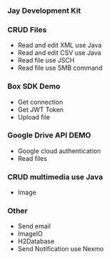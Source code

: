 ### Jay Development Kit


### CRUD Files
* Read and edit XML use Java
* Read and edit CSV use Java
* Read file use JSCH
* Read file use SMB command

### Box SDK Demo
* Get connection
* Get JWT Token
* Upload file

### Google Drive API DEMO
* Google cloud authentication 
* Read files

### CRUD multimedia use Java
* Image

### Other
* Send email
* ImageIO
* H2Database
* Send Notification use Nexmo

